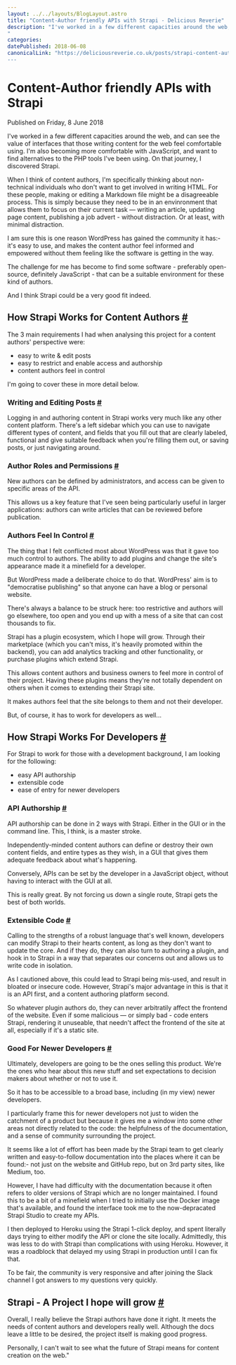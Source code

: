 ```yaml
---
layout: ../../layouts/BlogLayout.astro
title: "Content-Author friendly APIs with Strapi - Delicious Reverie"
description: "I've worked in a few different capacities around the web, and can see the value of interfaces that those writing content for the web feel comfortable using. I'm also becoming more comfortable with JavaScript, and want to find alternatives to the PHP tools I've been using. On that journey, I discovered Strapi.
"
categories:
datePublished: 2018-06-08
canonicalLink: "https://deliciousreverie.co.uk/posts/strapi-content-author-friendly-api/
---
```

# Content-Author friendly APIs with Strapi

Published on Friday, 8 June 2018

I've worked in a few different capacities around the web, and can see the value of interfaces that those writing content for the web feel comfortable using. I'm also becoming more comfortable with JavaScript, and want to find alternatives to the PHP tools I've been using. On that journey, I discovered Strapi.

When I think of content authors, I'm specifically thinking about non-technical individuals who don't want to get involved in writing HTML. For these people, making or editing a Markdown file might be a disagreeable process. This is simply because they need to be in an envinronment that allows them to focus on their current task — writing an article, updating page content, publishing a job advert - without distraction. Or at least, with minimal distraction.

I am sure this is one reason WordPress has gained the community it has:- it's easy to use, and makes the content author feel informed and empowered without them feeling like the software is getting in the way.

The challenge for me has become to find some software - preferably open-source, definitely JavaScript - that can be a suitable environment for these kind of authors.

And I think Strapi could be a very good fit indeed.

## How Strapi Works for Content Authors [#](https://deliciousreverie.co.uk/posts/strapi-content-author-friendly-api/#how-strapi-works-for-content-authors)

The 3 main requirements I had when analysing this project for a content authors' perspective were:

-   easy to write & edit posts
-   easy to restrict and enable access and authorship
-   content authors feel in control

I'm going to cover these in more detail below.

### Writing and Editing Posts [#](https://deliciousreverie.co.uk/posts/strapi-content-author-friendly-api/#writing-and-editing-posts)

Logging in and authoring content in Strapi works very much like any other content platform. There's a left sidebar which you can use to navigate different types of content, and fields that you fill out that are clearly labeled, functional and give suitable feedback when you're filling them out, or saving posts, or just navigating around.

### Author Roles and Permissions [#](https://deliciousreverie.co.uk/posts/strapi-content-author-friendly-api/#author-roles-and-permissions)

New authors can be defined by administrators, and access can be given to specific areas of the API.

This allows us a key feature that I've seen being particularly useful in larger applications: authors can write articles that can be reviewed before publication.

### Authors Feel In Control [#](https://deliciousreverie.co.uk/posts/strapi-content-author-friendly-api/#authors-feel-in-control)

The thing that I felt conflicted most about WordPress was that it gave too much control to authors. The ability to add plugins and change the site's appearance made it a minefield for a developer.

But WordPress made a deliberate choice to do that. WordPress' aim is to "democratise publishing" so that anyone can have a blog or personal website.

There's always a balance to be struck here: too restrictive and authors will go elsewhere, too open and you end up with a mess of a site that can cost thousands to fix.

Strapi has a plugin ecosystem, which I hope will grow. Through their marketplace (which you can't miss, it's heavily promoted within the backend), you can add analytics tracking and other functionality, or purchase plugins which extend Strapi.

This allows content authors and business owners to feel more in control of their project. Having these plugins means they're not totally dependent on others when it comes to extending their Strapi site.

It makes authors feel that the site belongs to them and not their developer.

But, of course, it has to work for developers as well...

## How Strapi Works For Developers [#](https://deliciousreverie.co.uk/posts/strapi-content-author-friendly-api/#how-strapi-works-for-developers)

For Strapi to work for those with a development background, I am looking for the following:

-   easy API authorship
-   extensible code
-   ease of entry for newer developers

### API Authorship [#](https://deliciousreverie.co.uk/posts/strapi-content-author-friendly-api/#api-authorship)

API authorship can be done in 2 ways with Strapi. Either in the GUI or in the command line. This, I think, is a master stroke.

Independently-minded content authors can define or destroy their own content fields, and entire types as they wish, in a GUI that gives them adequate feedback about what's happening.

Conversely, APIs can be set by the developer in a JavaScript object, without having to interact with the GUI at all.

This is really great. By not forcing us down a single route, Strapi gets the best of both worlds.

### Extensible Code [#](https://deliciousreverie.co.uk/posts/strapi-content-author-friendly-api/#extensible-code)

Calling to the strengths of a robust language that's well known, developers can modify Strapi to their hearts content, as long as they don't want to update the core. And if they do, they can also turn to authoring a plugin, and hook in to Strapi in a way that separates our concerns out and allows us to write code in isolation.

As I cautioned above, this could lead to Strapi being mis-used, and result in bloated or insecure code. However, Strapi's major advantage in this is that it is an API first, and a content authoring platform second.

So whatever plugin authors do, they can never arbitratily affect the frontend of the website. Even if some malicious — or simply bad - code enters Strapi, rendering it unuseable, that needn't affect the frontend of the site at all, especially if it's a static site.

### Good For Newer Developers [#](https://deliciousreverie.co.uk/posts/strapi-content-author-friendly-api/#good-for-newer-developers)

Ultimately, developers are going to be the ones selling this product. We're the ones who hear about this new stuff and set expectations to decision makers about whether or not to use it.

So it has to be accessible to a broad base, including (in my view) newer developers.

I particularly frame this for newer developers not just to widen the catchment of a product but because it gives me a window into some other areas not directly related to the code: the helpfulness of the documentation, and a sense of community surrounding the project.

It seems like a lot of effort has been made by the Strapi team to get clearly written and easy-to-follow documentation into the places where it can be found:- not just on the website and GitHub repo, but on 3rd party sites, like Medium, too.

However, I have had difficulty with the documentation because it often refers to older versions of Strapi which are no longer maintained. I found this to be a bit of a minefield when I tried to initially use the Docker image that's available, and found the interface took me to the now-depracated Strapi Studio to create my APIs.

I then deployed to Heroku using the Strapi 1-click deploy, and spent literally days trying to either modify the API or clone the site locally. Admittedly, this was less to do with Strapi than complications with using Heroku. However, it was a roadblock that delayed my using Strapi in production until I can fix that.

To be fair, the community is very responsive and after joining the Slack channel I got answers to my questions very quickly.

## Strapi - A Project I hope will grow [#](https://deliciousreverie.co.uk/posts/strapi-content-author-friendly-api/#strapi-a-project-i-hope-will-grow)

Overall, I really believe the Strapi authors have done it right. It meets the needs of content authors and developers really well. Although the docs leave a little to be desired, the project itself is making good progress.

Personally, I can't wait to see what the future of Strapi means for content creation on the web."